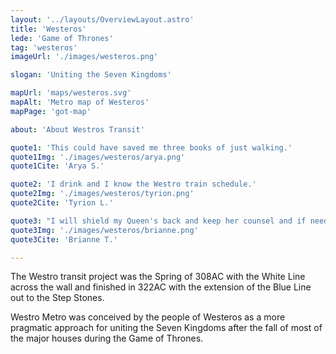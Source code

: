 ```yaml
---
layout: '../layouts/OverviewLayout.astro'
title: 'Westeros'
lede: 'Game of Thrones'
tag: 'westeros'
imageUrl: './images/westeros.png'

slogan: 'Uniting the Seven Kingdoms'

mapUrl: 'maps/westeros.svg'
mapAlt: 'Metro map of Westeros'
mapPage: 'got-map'

about: 'About Westros Transit'

quote1: 'This could have saved me three books of just walking.'
quote1Img: './images/westeros/arya.png'
quote1Cite: 'Arya S.'

quote2: 'I drink and I know the Westro train schedule.'
quote2Img: './images/westeros/tyrion.png'
quote2Cite: 'Tyrion L.'

quote3: "I will shield my Queen's back and keep her counsel and if need be give her my Westros metro card."
quote3Img: './images/westeros/brianne.png'
quote3Cite: 'Brianne T.'

---
```


The Westro transit project was the Spring of 308AC with the White Line across the wall and finished in 322AC with the extension of the Blue Line out to the Step Stones.

Westro Metro was conceived by the people of Westeros as a more pragmatic approach for uniting the Seven Kingdoms after the fall of most of the major houses during the Game of Thrones.
